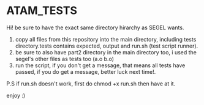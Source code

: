 # ATAM_TESTS
Hi!
be sure to have the exact same directory hirarchy as SEGEL wants.
1)	copy all files from this repository into the main directory, including tests directory.tests contains expected, output and run.sh (test script runner).
2) 	be sure to also have part2 directory in the main directory too, i used the segel's other files as tests too (a.o b.o)
3) 	run the script, if you don't get a message, that means all tests have passed, if you do get a message, better luck next time!.

P.S if run.sh doesn't work, first do chmod +x run.sh then have at it.

enjoy :)
